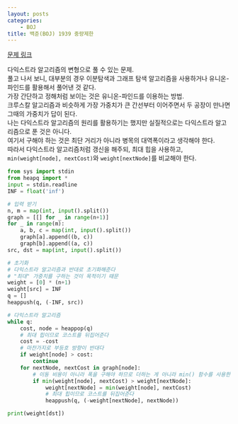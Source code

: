```yaml
---
layout: posts
categories:
    - BOJ
title: 백준(BOJ) 1939 중량제한
---
```


[문제 링크](https://www.acmicpc.net/problem/1939)

다익스트라 알고리즘의 변형으로 풀 수 있는 문제.  
풀고 나서 보니, 대부분의 경우 이분탐색과 그래프 탐색 알고리즘을 사용하거나 유니온-파인드를 활용해서 풀어낸 것 같다.  
가장 간단하고 정해처럼 보이는 것은 유니온-파인드를 이용하는 방법.  
크루스칼 알고리즘과 비슷하게 가장 가중치가 큰 간선부터 이어주면서 두 공장이 만나면 그때의 가중치가 답이 된다.  
나는 다익스트라 알고리즘의 원리를 활용하기는 했지만 실질적으로는 다익스트라 알고리즘으로 푼 것은 아니다.  
여기서 구해야 하는 것은 최단 거리가 아니라 병목의 대역폭이라고 생각해야 한다.  
따라서 다익스트라 알고리즘처럼 갱신을 해주되, 최대 힙을 사용하고, `min(weight[node], nextCost)`와 `weight[nextNode]`를 비교해야 한다.

```python
from sys import stdin
from heapq import *
input = stdin.readline
INF = float('inf')

# 입력 받기
n, m = map(int, input().split())
graph = [[] for _ in range(n+1)]
for _ in range(m):
    a, b, c = map(int, input().split())
    graph[a].append((b, c))
    graph[b].append((a, c))
src, dst = map(int, input().split())

# 초기화
# 다익스트라 알고리즘과 반대로 초기화해준다
# "최대" 가중치를 구하는 것이 목적이기 때문
weight = [0] * (n+1)
weight[src] = INF
q = []
heappush(q, (-INF, src))

# 다익스트라 알고리즘
while q:
    cost, node = heappop(q)
    # 최대 힙이므로 코스트를 뒤집어준다
    cost = -cost
    # 마찬가지로 부등호 방향이 반대다
    if weight[node] > cost:
        continue
    for nextNode, nextCost in graph[node]:
        # 이동 비용이 아니라 폭을 구해야 하므로 더하는 게 아니라 min() 함수를 사용한다
        if min(weight[node], nextCost) > weight[nextNode]:
            weight[nextNode] = min(weight[node], nextCost)
            # 최대 힙이므로 코스트를 뒤집어준다
            heappush(q, (-weight[nextNode], nextNode))

print(weight[dst])
```

